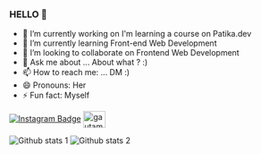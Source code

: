 ### HELLO 👋


- 🔭 I’m currently working on  I'm learning a course on Patika.dev
- 🌱 I’m currently learning Front-end Web Development
- 👯 I’m looking to collaborate on Frontend Web Development
- 💬 Ask me about ... About what ? :)
- 📫 How to reach me: ... DM :)
- 😄 Pronouns: Her
- ⚡ Fun fact: Myself


[![Instagram Badge](https://img.shields.io/badge/-Instagram-C13584?style=flat-quare&labelColor=C13584&logo=instagram&logoColor=white&link=link)](https://www.instagram.com/yusufklc_c/)
<a href="https://www.linkedin.com/in/yusuf-k%C4%B1l%C4%B1%C3%A7-299226b5/" target="blank"><img align="center" src="https://raw.githubusercontent.com/rahuldkjain/github-profile-readme-generator/master/src/images/icons/Social/linked-in-alt.svg" alt="gautamkrishnar" height="30" width="40" /></a>

![Github stats 1](https://github-readme-stats.vercel.app/api?username=altemurx&show_icons=true&theme=gradient) 
![Github stats 2](https://github-readme-stats.vercel.app/api?username=altemurx&show_icons=true&theme=radical)
